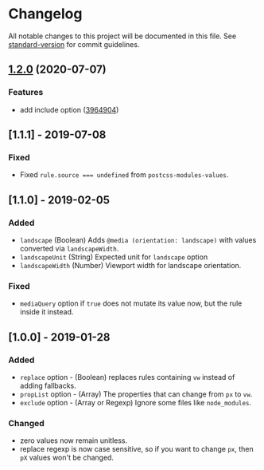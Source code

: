 # Changelog

All notable changes to this project will be documented in this file. See [standard-version](https://github.com/conventional-changelog/standard-version) for commit guidelines.

## [1.2.0](https://github.com/apimediaru/postcss-px-to-viewport/compare/v1.1.1...v1.2.0) (2020-07-07)


### Features

* add include option ([3964904](https://github.com/apimediaru/postcss-px-to-viewport/commit/39649046b8c26398f3ff5590d091a0a00539c826))

## [1.1.1] - 2019-07-08

### Fixed
- Fixed `rule.source === undefined` from `postcss-modules-values`.

## [1.1.0] - 2019-02-05

### Added
- `landscape` (Boolean) Adds `@media (orientation: landscape)` with values converted via `landscapeWidth`.
- `landscapeUnit` (String) Expected unit for `landscape` option
- `landscapeWidth` (Number) Viewport width for landscape orientation.

### Fixed
- `mediaQuery` option if `true` does not mutate its value now, but the rule inside it instead.

## [1.0.0] - 2019-01-28

### Added
- `replace` option - (Boolean) replaces rules containing `vw` instead of adding fallbacks.
- `propList` option - (Array) The properties that can change from `px` to `vw`.
- `exclude` option - (Array or Regexp) Ignore some files like `node_modules`.

### Changed
- zero values now remain unitless.
- replace regexp is now case sensitive, so if you want to change `px`, then `pX` values won't be changed.
